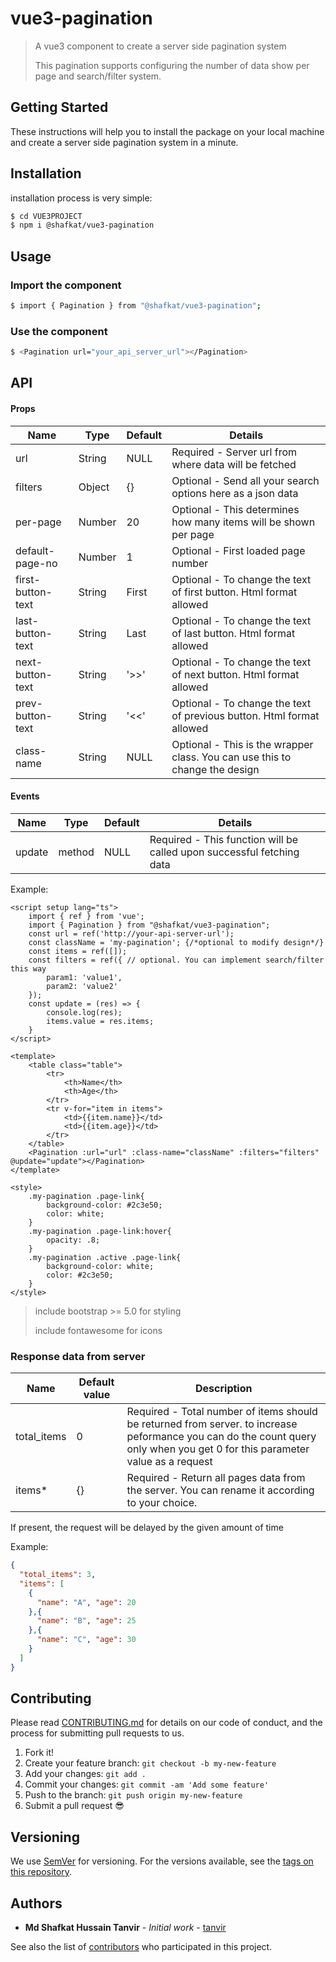 # vue3-pagination

> A vue3 component to create a server side pagination system
> 
> This pagination supports configuring the number of data show per page and search/filter system.

## Getting Started

These instructions will help you to install the package on your local machine and create a server side pagination system in a minute.

## Installation

installation process is very simple:

```sh
$ cd VUE3PROJECT
$ npm i @shafkat/vue3-pagination
```

## Usage

### Import the component

```sh
$ import { Pagination } from "@shafkat/vue3-pagination";
```

### Use the component

```sh
$ <Pagination url="your_api_server_url"></Pagination>
```

## API

#### Props

| Name              | Type   | Default | Details                                                                     |
|-------------------|--------|---------|-----------------------------------------------------------------------------|
| url               | String | NULL    | Required - Server url from where data will be fetched                       |
| filters           | Object | {}      | Optional - Send all your search options here as a json data                 |
| per-page          | Number | 20      | Optional - This determines how many items will be shown per page            |
| default-page-no   | Number | 1       | Optional - First loaded page number                                         |
| first-button-text | String | First   | Optional - To change the text of first button. Html format allowed          |
| last-button-text  | String | Last    | Optional - To change the text of last button. Html format allowed           |
| next-button-text  | String | '>>'    | Optional - To change the text of next button. Html format allowed           |
| prev-button-text  | String | '<<'    | Optional - To change the text of previous button. Html format allowed       |
| class-name        | String | NULL    | Optional - This is the wrapper class. You can use this to change the design |


#### Events

| Name   | Type   | Default | Details                                                               |
|--------|--------|---------|-----------------------------------------------------------------------|
| update | method | NULL    | Required - This function will be called upon successful fetching data |


Example:

```tsx
<script setup lang="ts">
    import { ref } from 'vue';
    import { Pagination } from "@shafkat/vue3-pagination";
    const url = ref('http://your-api-server-url');
    const className = 'my-pagination'; {/*optional to modify design*/}
    const items = ref([]);
    const filters = ref({ // optional. You can implement search/filter this way
        param1: 'value1',
        param2: 'value2'
    });
    const update = (res) => {
        console.log(res);
        items.value = res.items;
    }
</script>

<template>
    <table class="table">
        <tr>
            <th>Name</th>
            <th>Age</th>
        </tr>
        <tr v-for="item in items">
            <td>{{item.name}}</td>
            <td>{{item.age}}</td>
        </tr>
    </table>
    <Pagination :url="url" :class-name="className" :filters="filters" @update="update"></Pagination>
</template>

<style>
    .my-pagination .page-link{
        background-color: #2c3e50;
        color: white;
    }
    .my-pagination .page-link:hover{
        opacity: .8;
    }
    .my-pagination .active .page-link{
        background-color: white;
        color: #2c3e50;
    }
</style>

```

> include bootstrap >= 5.0 for styling
> 
> include fontawesome for icons

### Response data from server

| Name        | Default value | Description                                                                                                                                                                  |
|-------------|---------------|------------------------------------------------------------------------------------------------------------------------------------------------------------------------------|
| total_items | 0             | Required - Total number of items should be returned from server. to increase peformance you can do the count query only when you get 0 for this parameter value as a request |
| items*      | {}            | Required - Return all pages data from the server. You can rename it according to your choice.                                                                                |

If present, the request will be delayed by the given amount of time

Example:

```json
{
  "total_items": 3,
  "items": [
    {
      "name": "A", "age": 20
    },{
      "name": "B", "age": 25
    },{
      "name": "C", "age": 30
    }
  ]
}
```

## Contributing

Please read [CONTRIBUTING.md](CONTRIBUTING.md) for details on our code of conduct, and the process for submitting pull requests to us.

1.  Fork it!
2.  Create your feature branch: `git checkout -b my-new-feature`
3.  Add your changes: `git add .`
4.  Commit your changes: `git commit -am 'Add some feature'`
5.  Push to the branch: `git push origin my-new-feature`
6.  Submit a pull request :sunglasses:

## Versioning

We use [SemVer](http://semver.org/) for versioning. For the versions available, see the [tags on this repository](https://github.com/tanvir0604/vue3-pagination/tags).

## Authors

* **Md Shafkat Hussain Tanvir** - *Initial work* - [tanvir](https://github.com/tanvir0604)

See also the list of [contributors](https://github.com/tanvir0604/vue3-pagination/contributors) who participated in this project.